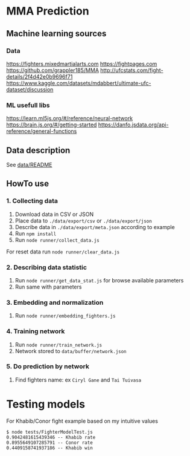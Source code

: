 # MMA Prediction

## Machine learning sources

### Data

https://fighters.mixedmartialarts.com
https://fightpages.com
https://github.com/grappler185/MMA
http://ufcstats.com/fight-details/2f4d42e0b9696f71
https://www.kaggle.com/datasets/mdabbert/ultimate-ufc-dataset/discussion

### ML usefull libs

https://learn.ml5js.org/#/reference/neural-network
https://brain.js.org/#/getting-started
https://danfo.jsdata.org/api-reference/general-functions

## Data description

See [data/README](data/README.md)

## HowTo use

### 1. Collecting data

1. Download data in CSV or JSON
2. Place data to `./data/export/csv` or `./data/export/json`
3. Describe data in `./data/export/meta.json` according to example
4. Run `npm install`
5. Run `node runner/collect_data.js`

For reset data run `node runner/clear_data.js`

### 2. Describing data statistic

1. Run `node runner/get_data_stat.js` for browse available parameters
2. Run same with parameters

### 3. Embedding and normalization

1. Run `node runner/embedding_fighters.js`

### 4. Training network

1. Run `node runner/train_network.js`
2. Network stored to `data/buffer/network.json`

### 5. Do prediction by network

1. Find fighters name: ex `Ciryl Gane` and `Tai Tuivasa`

# Testing models

For Khabib/Conor fight example based on my intuitive values

```
$ node tests/FighterModelTest.js
0.9042481615439346 -- Khabib rate
0.8955649107285791 -- Conor rate
0.4409158741937186 -- Khabib win
```